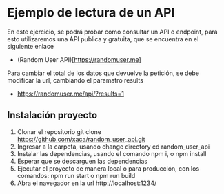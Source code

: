 # Ejemplo de lectura de un API

En este ejercicio, se podrá probar como consultar un API o endpoint, para esto utilizaremos una API publica y gratuita, que se encuentra en el siguiente enlace

- (Random User API)[https://randomuser.me]

Para cambiar el total de los datos que devuelve la petición, se debe modificar la url, cambiando el paramatro results

- https://randomuser.me/api/?results=1

## Instalación proyecto

1. Clonar el repositorio git clone https://github.com/xaca/random_user_api.git
2. Ingresar a la carpeta, usando change directory cd random_user_api
3. Instalar las dependencias, usando el comando npm i, o npm install
4. Esperar que se descarguen las dependencias
5. Ejecutar el proyecto de manera local o para producción, con los comandos: npm run start o npm run build
6. Abra el navegador en la url http://localhost:1234/
